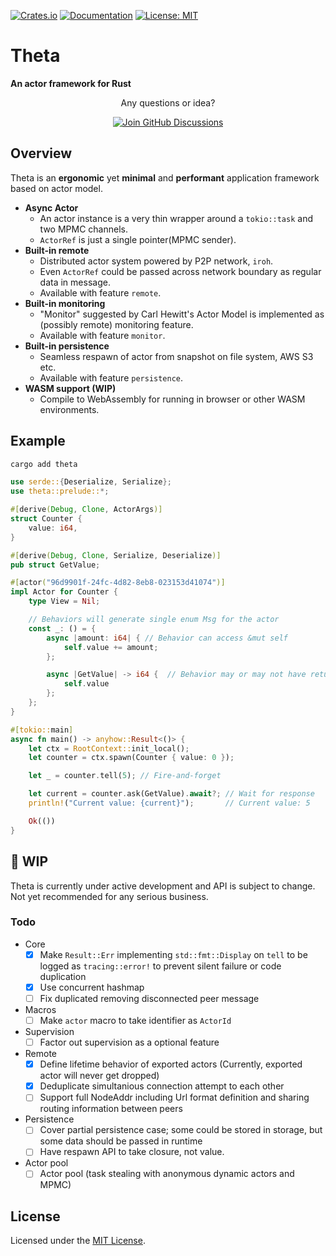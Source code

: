 [![Crates.io](https://img.shields.io/crates/v/theta.svg)](https://crates.io/crates/theta)
[![Documentation](https://docs.rs/theta/badge.svg)](https://docs.rs/theta)
[![License: MIT](https://img.shields.io/badge/License-MIT-yellow.svg)](https://opensource.org/licenses/MIT)

# Theta

**An actor framework for Rust**


<div align="center">
  <p>Any questions or idea?</p>
  <a href="https://github.com/cwahn/theta/discussions">
    <img alt="Join GitHub Discussions"
         src="https://img.shields.io/static/v1?label=&message=Join%20GitHub%20Discussions&color=0969da&style=flat&logo=github&logoColor=white"
         style="user-select: none; -webkit-user-select: none; -moz-user-select: none; -ms-user-select: none;">
  </a>
</div>


## Overview
Theta is an **ergonomic** yet **minimal** and **performant** application framework based on actor model.

- **Async Actor**
  - An actor instance is a very thin wrapper around a `tokio::task` and two MPMC channels.
  - `ActorRef` is just a single pointer(MPMC sender).
- **Built-in remote**
  - Distributed actor system powered by P2P network, `iroh`.
  - Even `ActorRef` could be passed across network boundary as regular data in message.
  - Available with feature `remote`.
- **Built-in monitoring**
  - "Monitor" suggested by Carl Hewitt's Actor Model is implemented as (possibly remote) monitoring feature.
  - Available with feature `monitor`.
- **Built-in persistence**
  - Seamless respawn of actor from snapshot on file system, AWS S3 etc.
  - Available with feature `persistence`.
- **WASM support (WIP)**
  - Compile to WebAssembly for running in browser or other WASM environments.

<!-- ## Motivation
Rust is powerful language with full control over low-level details, but raw threads and tasks are very fragile and error-prone. A couple different kinds of threads and tasks with synchronization primitives are managable, but what if there are tens or hundreds of them? Can you be sure there is no deadlock or starvation? Even if you can, what about your team and community? Lastly would it be flexible enough to respond to evolving demands or the users? -->

## Example
```sh
cargo add theta
```

```rust
use serde::{Deserialize, Serialize};
use theta::prelude::*;

#[derive(Debug, Clone, ActorArgs)]
struct Counter {
    value: i64,
}

#[derive(Debug, Clone, Serialize, Deserialize)]
pub struct GetValue;

#[actor("96d9901f-24fc-4d82-8eb8-023153d41074")]
impl Actor for Counter {
    type View = Nil;

    // Behaviors will generate single enum Msg for the actor
    const _: () = {
        async |amount: i64| { // Behavior can access &mut self
            self.value += amount;
        };

        async |GetValue| -> i64 {  // Behavior may or may not have return
            self.value 
        };
    };
}

#[tokio::main]
async fn main() -> anyhow::Result<()> {
    let ctx = RootContext::init_local();
    let counter = ctx.spawn(Counter { value: 0 });

    let _ = counter.tell(5); // Fire-and-forget

    let current = counter.ask(GetValue).await?; // Wait for response
    println!("Current value: {current}");       // Current value: 5

    Ok(())
}
```


## 🚧 WIP
Theta is currently under active development and API is subject to change. Not yet recommended for any serious business.
### Todo
- Core
  - [x] Make `Result::Err` implementing `std::fmt::Display` on `tell` to be logged as `tracing::error!` to prevent silent failure or code duplication
  - [x] Use concurrent hashmap
  - [ ] Fix duplicated removing disconnected peer message
- Macros
  - [ ] Make `actor` macro to take identifier as `ActorId`
- Supervision
  - [ ] Factor out supervision as a optional feature
- Remote
  - [x] Define lifetime behavior of exported actors (Currently, exported actor will never get dropped)
  - [x] Deduplicate simultanious connection attempt to each other
  - [ ] Support full NodeAddr including Url format definition and sharing routing information between peers
- Persistence
  - [ ] Cover partial persistence case; some could be stored in storage, but some data should be passed in runtime
  - [ ] Have respawn API to take closure, not value.
- Actor pool
  - [ ] Actor pool (task stealing with anonymous dynamic actors and MPMC)

## License

Licensed under the [MIT License](LICENSE).